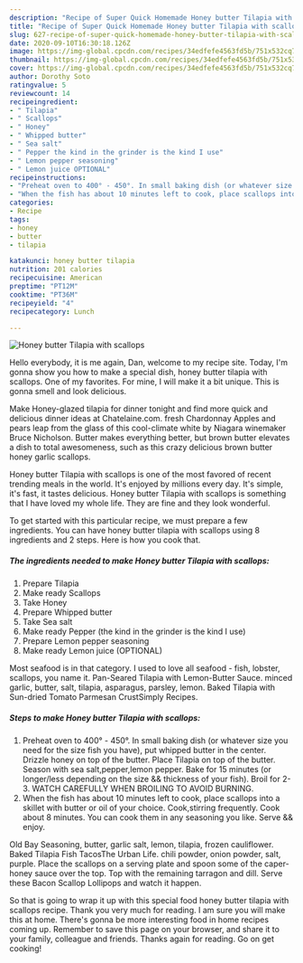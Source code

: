 ```yaml
---
description: "Recipe of Super Quick Homemade Honey butter Tilapia with scallops"
title: "Recipe of Super Quick Homemade Honey butter Tilapia with scallops"
slug: 627-recipe-of-super-quick-homemade-honey-butter-tilapia-with-scallops
date: 2020-09-10T16:30:18.126Z
image: https://img-global.cpcdn.com/recipes/34edfefe4563fd5b/751x532cq70/honey-butter-tilapia-with-scallops-recipe-main-photo.jpg
thumbnail: https://img-global.cpcdn.com/recipes/34edfefe4563fd5b/751x532cq70/honey-butter-tilapia-with-scallops-recipe-main-photo.jpg
cover: https://img-global.cpcdn.com/recipes/34edfefe4563fd5b/751x532cq70/honey-butter-tilapia-with-scallops-recipe-main-photo.jpg
author: Dorothy Soto
ratingvalue: 5
reviewcount: 14
recipeingredient:
- " Tilapia"
- " Scallops"
- " Honey"
- " Whipped butter"
- " Sea salt"
- " Pepper the kind in the grinder is the kind I use"
- " Lemon pepper seasoning"
- " Lemon juice OPTIONAL"
recipeinstructions:
- "Preheat oven to 400° - 450°. In small baking dish (or whatever size you need for the size fish you have), put whipped butter in the center. Drizzle honey on top of the butter. Place Tilapia on top of the butter. Season with sea salt,pepper,lemon pepper. Bake for 15 minutes (or longer/less depending on the size &amp;&amp; thickness of your fish). Broil for 2-3. WATCH CAREFULLY WHEN BROILING TO AVOID BURNING."
- "When the fish has about 10 minutes left to cook, place scallops into a skillet with butter or oil of your choice. Cook,stirring frequently. Cook about 8 minutes. You can cook them in any seasoning you like. Serve &amp;&amp; enjoy."
categories:
- Recipe
tags:
- honey
- butter
- tilapia

katakunci: honey butter tilapia 
nutrition: 201 calories
recipecuisine: American
preptime: "PT12M"
cooktime: "PT36M"
recipeyield: "4"
recipecategory: Lunch

---
```



![Honey butter Tilapia with scallops](https://img-global.cpcdn.com/recipes/34edfefe4563fd5b/751x532cq70/honey-butter-tilapia-with-scallops-recipe-main-photo.jpg)

Hello everybody, it is me again, Dan, welcome to my recipe site. Today, I'm gonna show you how to make a special dish, honey butter tilapia with scallops. One of my favorites. For mine, I will make it a bit unique. This is gonna smell and look delicious.

Make Honey-glazed tilapia for dinner tonight and find more quick and delicious dinner ideas at Chatelaine.com. fresh Chardonnay Apples and pears leap from the glass of this cool-climate white by Niagara winemaker Bruce Nicholson. Butter makes everything better, but brown butter elevates a dish to total awesomeness, such as this crazy delicious brown butter honey garlic scallops.

Honey butter Tilapia with scallops is one of the most favored of recent trending meals in the world. It's enjoyed by millions every day. It's simple, it's fast, it tastes delicious. Honey butter Tilapia with scallops is something that I have loved my whole life. They are fine and they look wonderful.


To get started with this particular recipe, we must prepare a few ingredients. You can have honey butter tilapia with scallops using 8 ingredients and 2 steps. Here is how you cook that.

<!--inarticleads1-->

##### The ingredients needed to make Honey butter Tilapia with scallops:

1. Prepare  Tilapia
1. Make ready  Scallops
1. Take  Honey
1. Prepare  Whipped butter
1. Take  Sea salt
1. Make ready  Pepper (the kind in the grinder is the kind I use)
1. Prepare  Lemon pepper seasoning
1. Make ready  Lemon juice (OPTIONAL)


Most seafood is in that category. I used to love all seafood - fish, lobster, scallops, you name it. Pan-Seared Tilapia with Lemon-Butter Sauce. minced garlic, butter, salt, tilapia, asparagus, parsley, lemon. Baked Tilapia with Sun-dried Tomato Parmesan CrustSimply Recipes. 

<!--inarticleads2-->

##### Steps to make Honey butter Tilapia with scallops:

1. Preheat oven to 400° - 450°. In small baking dish (or whatever size you need for the size fish you have), put whipped butter in the center. Drizzle honey on top of the butter. Place Tilapia on top of the butter. Season with sea salt,pepper,lemon pepper. Bake for 15 minutes (or longer/less depending on the size &amp;&amp; thickness of your fish). Broil for 2-3. WATCH CAREFULLY WHEN BROILING TO AVOID BURNING.
1. When the fish has about 10 minutes left to cook, place scallops into a skillet with butter or oil of your choice. Cook,stirring frequently. Cook about 8 minutes. You can cook them in any seasoning you like. Serve &amp;&amp; enjoy.


Old Bay Seasoning, butter, garlic salt, lemon, tilapia, frozen cauliflower. Baked Tilapia Fish TacosThe Urban Life. chili powder, onion powder, salt, purple. Place the scallops on a serving plate and spoon some of the caper-honey sauce over the top. Top with the remaining tarragon and dill. Serve these Bacon Scallop Lollipops and watch it happen. 

So that is going to wrap it up with this special food honey butter tilapia with scallops recipe. Thank you very much for reading. I am sure you will make this at home. There's gonna be more interesting food in home recipes coming up. Remember to save this page on your browser, and share it to your family, colleague and friends. Thanks again for reading. Go on get cooking!
